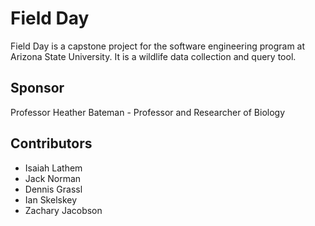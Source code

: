 # Field Day

Field Day is a capstone project for the software engineering program at Arizona State University. It is a wildlife data collection and query tool.

## Sponsor

Professor Heather Bateman - Professor and Researcher of Biology

## Contributors

-   Isaiah Lathem
-   Jack Norman
-   Dennis Grassl
-   Ian Skelskey
-   Zachary Jacobson
